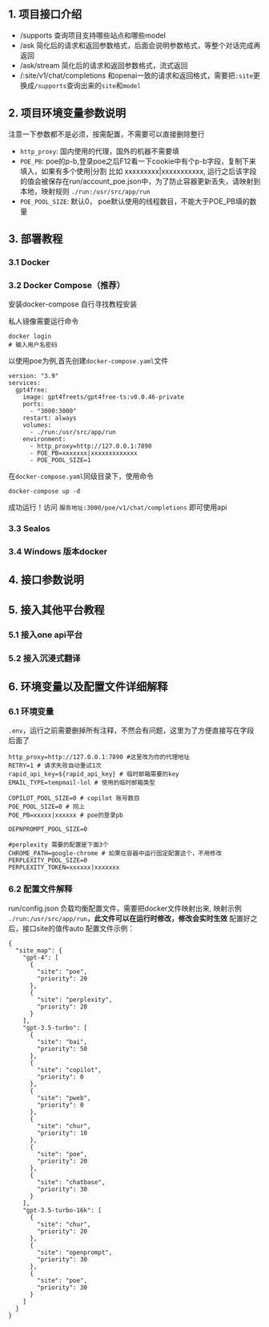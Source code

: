## 1. 项目接口介绍

- /supports 查询项目支持哪些站点和哪些model
- /ask 简化后的请求和返回参数格式，后面会说明参数格式，等整个对话完成再返回
- /ask/stream 简化后的请求和返回参数格式，流式返回
- /:site/v1/chat/completions 和openai一致的请求和返回格式，需要把`:site`更换成`/supports`查询出来的`site`和`model`

## 2. 项目环境变量参数说明

注意一下参数都不是必须，按需配置，不需要可以直接删除整行

- `http_proxy`: 国内使用的代理，国外的机器不需要填
- `POE_PB`: poe的p-b,登录poe之后F12看一下cookie中有个p-b字段，复制下来填入，如果有多个使用|分割 比如 xxxxxxxxx|xxxxxxxxxxx, 运行之后该字段的值会被保存在run/account_poe.json中，为了防止容器更新丢失，请映射到本地，映射规则       `./run:/usr/src/app/run`
- `POE_POOL_SIZE`: 默认0， poe默认使用的线程数目，不能大于POE_PB填的数量


## 3. 部署教程

### 3.1 Docker 
### 3.2 Docker Compose（推荐）

安装docker-compose 自行寻找教程安装

私人镜像需要运行命令
```shell
docker login
# 输入用户名密码
```
以使用poe为例,首先创建`docker-compose.yaml`文件
```
version: "3.9"
services:
  gpt4free:
    image: gpt4freets/gpt4free-ts:v0.0.46-private
    ports:
      - "3000:3000"
    restart: always
    volumes:
      - ./run:/usr/src/app/run
    environment:
      - http_proxy=http://127.0.0.1:7890
      - POE_PB=xxxxxxx|xxxxxxxxxxxxx
      - POE_POOL_SIZE=1
```
在`docker-compose.yaml`同级目录下，使用命令
```
docker-compose up -d
```
成功运行！访问 `服务地址:3000/poe/v1/chat/completions` 即可使用api

### 3.3 Sealos
### 3.4 Windows 版本docker

## 4. 接口参数说明

## 5. 接入其他平台教程

### 5.1 接入one api平台
### 5.2 接入沉浸式翻译

## 6. 环境变量以及配置文件详细解释

### 6.1 环境变量
`.env`，运行之前需要删掉所有注释，不然会有问题，这里为了方便直接写在字段后面了
```
http_proxy=http://127.0.0.1:7890 #这里改为你的代理地址
RETRY=1 # 请求失败自动重试1次
rapid_api_key=${rapid_api_key} # 临时邮箱需要的key
EMAIL_TYPE=tempmail-lol # 使用的临时邮箱类型

COPILOT_POOL_SIZE=0 # copilot 账号数目
POE_POOL_SIZE=0 # 同上
POE_PB=xxxxx|xxxxxx # poe的登录pb

OEPNPROMPT_POOL_SIZE=0

#perplexity 需要的配置是下面3个
CHROME_PATH=google-chrome # 如果在容器中运行固定配置这个，不用修改
PERPLEXITY_POOL_SIZE=0
PERPLEXITY_TOKEN=xxxxxx|xxxxxxx
```

### 6.2 配置文件解释
run/config.json 负载均衡配置文件，需要把docker文件映射出来, 映射示例 `./run:/usr/src/app/run`，**此文件可以在运行时修改，修改会实时生效**
配置好之后，接口site的值传auto
配置文件示例：
```
{
  "site_map": {
    "gpt-4": [
      {
        "site": "poe",
        "priority": 20
      },
      {
        "site": "perplexity",
        "priority": 20
      }
    ],
    "gpt-3.5-turbo": [
      {
        "site": "bai",
        "priority": 50
      },
      {
        "site": "copilot",
        "priority": 0
      },
      {
        "site": "pweb",
        "priority": 0
      },
      {
        "site": "chur",
        "priority": 10
      },
      {
        "site": "poe",
        "priority": 20
      },
      {
        "site": "chatbase",
        "priority": 30
      }
    ],
    "gpt-3.5-turbo-16k": [
      {
        "site": "chur",
        "priority": 20
      },
      {
        "site": "openprompt",
        "priority": 30
      },
      {
        "site": "poe",
        "priority": 30
      }
    ]
  }
}
```


